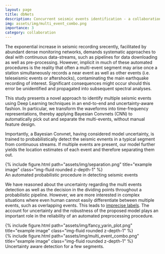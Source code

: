 ```yaml
---
layout: page
title: dbNets
description: Concurrent seismic events identification - a collaboration with [GFZ](https://www.gfz-potsdam.de)
img: assets/img/multi_event_combo.png
importance: 3
category: collaboration
---
```


 The exponential increase in seismic recording srecently, facilitated by abundant dense monitoring networks, demands systematic approaches to deal with continuous data-streams, such as pipelines for data downloading as well as pre-processing. However, implicit in much of these automated procedures is the reality that often a multi-event segment may arise once a station simultaneously records a near event as well as other events (i.e. teleseismic events or aftershocks), contaminating the main earthquake recording of interest. Significant consequences might occur should this error be unidentified and propagated into subsequent spectral analyses. 
 
 This study presents a novel approach to identify multiple seismic events using Deep Learning techniques in an end-to-end and uncertainty-aware fashion. In particular, we transform the waveforms into time-frequency representations, thereby applying Bayesian Convnets (CNN) to automatically pick out and separate the multi-events, without manual feature design. 

Importantly, a Bayesian Convnet, having considered model uncertainty, is trained to probabilistically detect the seismic evnents in a typical segment from continuous streams. If multiple events are present, our model further yields the location estimates of each event and therefore separating them out.

<!--The plot below is NOT justfied. Fix the layout-->
<div class="row">
    <div class="col-sm mt-3 mt-md-0">
        {% include figure.html path="assets/img/separation.png" title="example image" class="img-fluid rounded z-depth-1" %}
    </div>
</div>
<div class="caption">
    An automated probabilistic procedure in detecting seismic events
</div>


We have reasoned about the uncertainty regarding the multi events detection as well as the decision in the dividing points throughout a probabilistic pipeline. However, we are more interested in complex situations where even human cannot easily differentiate between multiple events, such as overlapping events. This leads to [imprecise labels](./3_project.md). The account for uncertainty and the robustness of the proposed model plays an important role in the reliability of an automated preprocessing procedure.

<!-- Half-half layout, which isn't perfect
<div class="container">
  <div class="row">
    <div class="col">
        {% include figure.html path="assets/img/multi_event_combo.png" title="example image" class="img-fluid rounded z-depth-1" %}
    </div>
    <div class="col">
        {% include figure.html path="assets/img/fancy_yarin_plot.png" title="example image" class="img-fluid rounded z-depth-1" %}
    </div>
  </div> -->

<!-- A test of 2/3 + 1/3 style -->
<div class="row justify-content-sm-center">
    <div class="col-sm-8 mt-3 mt-md-0">
        {% include figure.html path="assets/img/fancy_yarin_plot.png" title="example image" class="img-fluid rounded z-depth-1" %}
    </div>
    <div class="col-sm-4 mt-3 mt-md-0">
        {% include figure.html path="assets/img/multi_event_combo.png" title="example image" class="img-fluid rounded z-depth-1" %}
    </div>
</div>
<div class="caption">
    Uncertainty aware detection for a few segments.
</div>